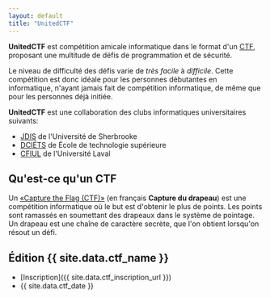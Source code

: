 ```yaml
---
layout: default
title: "UnitedCTF"
---
```


**UnitedCTF** est compétition amicale informatique dans le format d'un [CTF](https://fr.wikipedia.org/wiki/Capture_du_drapeau#En_s%C3%A9curit%C3%A9_de_l'information), proposant une multitude de défis de programmation et de sécurité. 

Le niveau de difficulté des défis varie de _très facile_ à _difficile_. Cette compétition est donc idéale pour les personnes débutantes en informatique, n'ayant jamais fait de compétition informatique, de même que pour les personnes déjà initiée.
 
**UnitedCTF** est une collaboration des clubs informatiques universitaires suivants:
- [JDIS](https://jdis.ca/) de l'Université de Sherbrooke
- [DCIÉTS](https://dciets.com) de  École de technologie supérieure
- [CFIUL](https://cfiul.ca) de l'Université Laval


## Qu'est-ce qu'un CTF

Un [«Capture the Flag (CTF)»](https://fr.wikipedia.org/wiki/Capture_du_drapeau#En_s%C3%A9curit%C3%A9_de_l'information) (en français **Capture du drapeau**) est une compétition informatique où le but est d'obtenir le plus de points. Les points sont ramassés en soumettant des drapeaux dans le système de pointage. Un drapeau est une chaîne de caractère secrète, que l'on obtient lorsqu'on résout un défi.


## Édition {{ site.data.ctf_name }}

- [Inscription]({{ site.data.ctf_inscription_url }})
- {{ site.data.ctf_date }}

